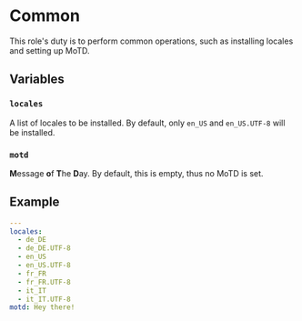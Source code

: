 Common
======

This role's duty is to perform common operations, such as installing locales and setting up MoTD.

Variables
---------

### `locales`
A list of locales to be installed. By default, only `en_US` and `en_US.UTF-8` will be installed.

### `motd`
**M**essage **o**f **T**he **D**ay. By default, this is empty, thus no MoTD is set.

Example
-------

```yaml
---
locales:
  - de_DE
  - de_DE.UTF-8
  - en_US
  - en_US.UTF-8
  - fr_FR
  - fr_FR.UTF-8
  - it_IT
  - it_IT.UTF-8
motd: Hey there!
```
